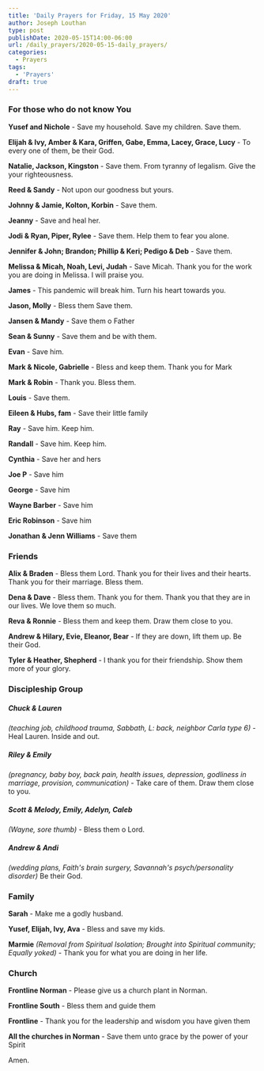 ```yaml
---
title: 'Daily Prayers for Friday, 15 May 2020'
author: Joseph Louthan
type: post
publishDate: 2020-05-15T14:00-06:00
url: /daily_prayers/2020-05-15-daily_prayers/
categories:
  - Prayers
tags:
  - 'Prayers'
draft: true
---
```

### For those who do not know You

**Yusef and Nichole** - Save my household. Save my children. Save them.

**Elijah & Ivy, Amber & Kara, Griffen, Gabe, Emma, Lacey, Grace, Lucy** - To every one of them, be their God.

**Natalie, Jackson, Kingston** - Save them. From tyranny of legalism. Give the your righteousness.

**Reed & Sandy** - Not upon our goodness but yours.

**Johnny & Jamie, Kolton, Korbin** - Save them.

**Jeanny** - Save and heal her.

**Jodi & Ryan, Piper, Rylee** - Save them. Help them to fear you alone.

**Jennifer & John; Brandon; Phillip & Keri; Pedigo & Deb** - Save them.

**Melissa & Micah, Noah, Levi, Judah** - Save Micah. Thank you for the work you are doing in Melissa. I will praise you.

**James** - This pandemic will break him. Turn his heart towards you.

**Jason, Molly** - Bless them Save them.

**Jansen & Mandy** - Save them o Father

**Sean & Sunny** - Save them and be with them.

**Evan** - Save him.

**Mark & Nicole, Gabrielle** - Bless and keep them. Thank you for Mark

**Mark & Robin** - Thank you. Bless them.

**Louis** - Save them.

**Eileen & Hubs, fam** - Save their little family 

**Ray** - Save him. Keep him.

**Randall** - Save him. Keep him.

**Cynthia** - Save her and hers

**Joe P** - Save him

**George** - Save him

**Wayne Barber** - Save him

**Eric Robinson** - Save him

**Jonathan & Jenn Williams** - Save them



### Friends

**Alix & Braden** - Bless them Lord. Thank you for their lives and their hearts. Thank you for their marriage. Bless them.

**Dena & Dave** - Bless them. Thank you for them. Thank you that they are in our lives. We love them so much.

**Reva & Ronnie** - Bless them and keep them. Draw them close to you.

**Andrew & Hilary, Evie, Eleanor, Bear** - If they are down, lift them up. Be their God.

**Tyler & Heather, Shepherd** - I thank you for their friendship. Show them more of your glory.



### Discipleship Group

##### Chuck & Lauren

*(teaching job, childhood trauma, Sabbath, L: back, neighbor Carla type 6)* - Heal Lauren. Inside and out.

##### Riley & Emily

*(pregnancy, baby boy, back pain, health issues, depression, godliness in marriage, provision, communication)* - Take care of them. Draw them close to you.

##### Scott & Melody, Emily, Adelyn, Caleb

*(Wayne, sore thumb)* - Bless them o Lord.

##### Andrew & Andi

*(wedding plans, Faith's brain surgery, Savannah's psych/personality disorder)* Be their God.



### Family

**Sarah** - Make me a godly husband. 

**Yusef, Elijah, Ivy, Ava** - Bless and save my kids.

**Marmie** *(Removal from Spiritual Isolation; Brought into Spiritual community; Equally yoked)* - Thank you for what you are doing in her life.



### Church

**Frontline Norman** - Please give us a church plant in Norman.

**Frontline South** - Bless them and guide them

**Frontline** - Thank you for the leadership and wisdom you have given them

**All the churches in Norman** - Save them unto grace by the power of your Spirit

Amen.

